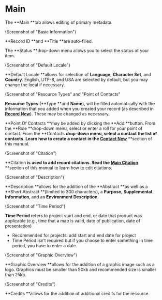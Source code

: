 # Main

The **Main **tab allows editing of primary metadata.

\(Screenshot of "Basic Information"\)

**Record ID **and **Title **are auto-filled.

The **Status **drop-down menu allows you to select the status of your item.

\(Screenshot of "Default Locale"\)

**Default Locale **allows for selection of **Language**, **Character Set**, and **Country**. English, UTF-8, and USA are selected by default, but you may change the local if necessary.

\(Screenshot of "Resource Types" and "Point of Contacts"

**Resource Types** \(**Type **and **Name**\), will be filled automatically with the information that you added when you created your record \(as described in [**Record New**](/records\record\new.md)\). These may be changed as necessary.

**Point Of Contacts **may be added by clicking the **Add **button. From the **Role **drop-down menu, select or enter a roll for your point of contact. From the **Contacts **drop-down menu, select a contact the list of contacts. Learn how to create a contact in the [**Contact New**](/contact\new.md)** **section of this manual.

\(Screenshot of "Citation"\)

**Citation **is used** **to add record citations. Read the [**Main** **Citation**](/record/edit/main/citation.md)** **section of this manual to learn how to edit citations.

\(Screenshot of "Description"\)

**Description **allows for the addition of the **Abstract **as well as a **Short Abstract **\(limited to 300 characters\), a **Purpose**, **Supplemental Information**, and an **Environment Description**.

\(Screenshot of "Time Period"\)

**Time Period** refers to project start and end, or date that product was applicable \(e.g., time that a map is valid, date of publication, date of presentation\)

* Recommended for projects: add start and end date for project
* Time Period isn’t required but if you choose to enter something in time period, you have to enter a date.

\(Screenshot of "Graphic Overview"\)

**Graphic Overview **allows for the addition of a graphic image such as a logo. Graphics must be smaller than 50kb and recommended size is smaller than 25kb.

\(Screenshot of "Credits"\)

**Credits **allows for the addition of additional credits for the resource.



